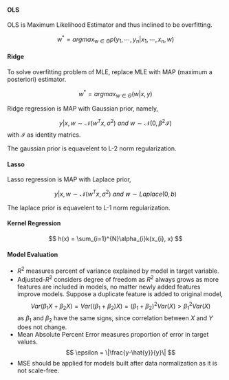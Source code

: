 #### OLS
OLS is Maximum Likelihood Estimator and thus inclined to be overfitting.

$$
w^{\ast} = argmax_{w \in \Theta}p(y_{1}, \cdots, y_{n}|x_{1}, \cdots, x_{n}, w)
$$

#### Ridge 
To solve overfitting problem of MLE, replace MLE with MAP (maximum a posteriori) estimator.

$$
w^{\ast} = argmax_{w \in \Theta}(w|x, y)
$$

Ridge regression is MAP with Gaussian prior, namely, 

$$
y|x, w \sim \mathcal{N}(w^{T}x, \sigma^{2}) \ and \ w \sim \mathcal{N}(0, \beta^{2}\mathcal{I})
$$
with $\mathcal{I}$ as identity matrics.

The gaussian prior is equavelent to L-2 norm regularization.

#### Lasso 

Lasso regression is MAP with Laplace prior, 

$$
y|x, w \sim \mathcal{N}(w^{T}x, \sigma^{2}) \ and \ w \sim Laplace(0, b)
$$

The laplace prior is equavelent to L-1 norm regularization.

#### Kernel Regression

$$
h(x) = \sum_{i=1}^{N}\alpha_{i}k(x_{i}, x)
$$

#### Model Evaluation

* $R^{2}$ measures percent of variance explained by model in target variable. 
* Adjusted-$R^{2}$ considers degree of freedom as $R^{2}$ always grows as more features are included in models, no matter newly added features improve models. Suppose a duplicate feature is added to original model, 
$$
Var(\beta_{1}X + \beta_{2}X) = Var((\beta_{1}+\beta_{2})X) = (\beta_{1}+\beta_{2})^{2}Var(X) > \beta_{1}^{2}Var(X)
$$
as $\beta_{1}$ and $\beta_{2}$ have the same signs, since correlation between $X$ and $Y$ does not change.
* Mean Absolute Percent Error measures proportion of error in target values.
$$
\epsilon = \|\frac{y-\hat{y}}{y}\|
$$
* MSE should be applied for models built after data normalization as it is not scale-free.